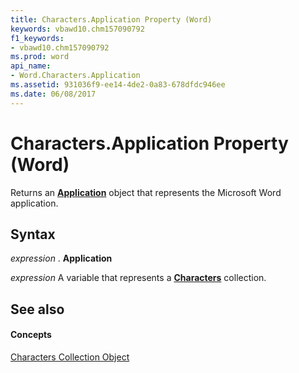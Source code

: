 ```yaml
---
title: Characters.Application Property (Word)
keywords: vbawd10.chm157090792
f1_keywords:
- vbawd10.chm157090792
ms.prod: word
api_name:
- Word.Characters.Application
ms.assetid: 931036f9-ee14-4de2-0a83-678dfdc946ee
ms.date: 06/08/2017
---
```



# Characters.Application Property (Word)

Returns an  **[Application](application-object-word.md)** object that represents the Microsoft Word application.


## Syntax

 _expression_ . **Application**

 _expression_ A variable that represents a **[Characters](characters-object-word.md)** collection.


## See also


#### Concepts


[Characters Collection Object](characters-object-word.md)

